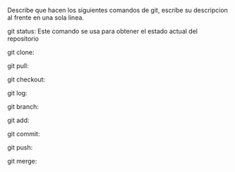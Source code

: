 Describe que hacen los siguientes comandos de git, escribe su descripcion al frente en una sola linea.

git status: Este comando se usa para obtener el estado actual del repositorio

git clone:

git pull:

git checkout:

git log:

git branch:

git add:

git commit:

git push:

git merge:

